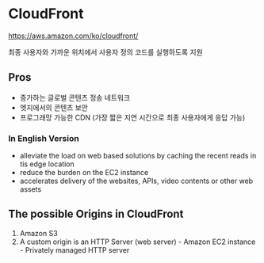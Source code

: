 # CloudFront
https://aws.amazon.com/ko/cloudfront/

최종 사용자와 가까운 위치에서 사용자 정의 코드를 실행하도록 지원

## Pros
  - 증가하는 글로벌 콘텐츠 정송 네트워크
  - 엣지에서의 콘텐츠 보안
  - 프로그래망 가능한 CDN (가장 짧은 지연 시간으로 최종 사용자에게 응답 가능)

### In English Version
  - alleviate the load on web based solutions by caching the recent reads in tis edge location
  - reduce the burden on the EC2 instance
  - accelerates delivery of the websites, APIs, video contents or other web assets

## The possible Origins in CloudFront
  1. Amazon S3
  2. A custom origin is an HTTP Server (web server)
    - Amazon EC2 instance
    - Privately managed HTTP server
